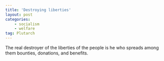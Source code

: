 ```yaml
---
title: 'Destroying liberties'
layout: post
categories:
    - socialism
    - welfare
tag: Plutarch
---
```


The real destroyer of the liberties of the people is he who spreads among them bounties, donations, and benefits.
